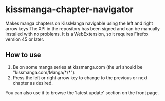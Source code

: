 # kissmanga-chapter-navigator
Makes manga chapters on KissManga navigable using the left and right arrow keys
The XPI in the repository has been signed and can be manually installed with no problems.
It is a WebExtension, so it requires Firefox version 45 or later.

How to use
-----------
1. Be on some manga series at kissmanga.com (the url should be "kissmanga.com/Manga/\*/\*").
2. Press the left or right arrow key to change to the previous or next chapter as desired.

You can also use it to browse the 'latest update' section on the front page.
